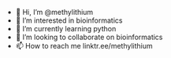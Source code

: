 - 👋 Hi, I’m @methylithium
- 👀 I’m interested in bioinformatics 
- 🌱 I’m currently learning python
- 💞️ I’m looking to collaborate on bioinformatics 
- 📫 How to reach me linktr.ee/methylithium

<!---
methylithium/methylithium is a ✨ special ✨ repository because its `README.md` (this file) appears on your GitHub profile.
You can click the Preview link to take a look at your changes.
--->
